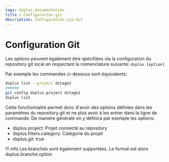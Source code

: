 ```yaml
---
tags: dsplus,documentation
title : Configuration git
description: Configuration via Git
---
```



# Configuration Git

Les options peuvent également être spécifiées via la configuration du repository git local en respectant la nomenclature suivante: <code>dsplus.[option]</code>

Par exemple les commandes ci-dessous sont équivalents:
```bash
dsplus list --project dstage1
######
git config dsplus.project dstage1
dsplus list
```

Cette fonctionnalité permet donc d'avoir des options définies dans les paramètres du repository git et ne plus avoir à les entrer dans la ligne de commande. 
De manière générale on y définira par exemple les options:

* dsplus.project: Projet connecté au repository
* dsplus.filters.category: Catégorie du projet
* dsplus.git: true

!!! info
    Les branches sont également supportées. 
    Le format est alors dsplus.branche.option
